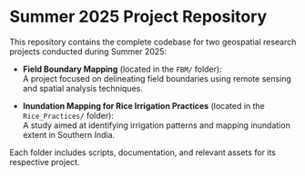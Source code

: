 # Summer 2025 Project Repository

This repository contains the complete codebase for two geospatial research projects conducted during Summer 2025:

- **Field Boundary Mapping** (located in the `FBM/` folder):  
  A project focused on delineating field boundaries using remote sensing and spatial analysis techniques.

- **Inundation Mapping for Rice Irrigation Practices** (located in the `Rice_Practices/` folder):  
  A study aimed at identifying irrigation patterns and mapping inundation extent in Southern India.

Each folder includes scripts, documentation, and relevant assets for its respective project.
